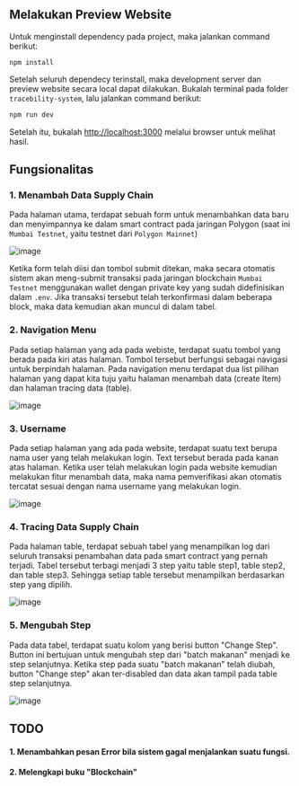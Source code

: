 ## Melakukan Preview Website

Untuk menginstall dependency pada project, maka jalankan command berikut:
```
npm install
```

Setelah seluruh dependecy terinstall, maka development server dan preview website secara local dapat dilakukan. Bukalah terminal pada folder `tracebility-system`, lalu jalankan command berikut:

```bash
npm run dev
```

Setelah itu, bukalah [http://localhost:3000](http://localhost:3000) melalui browser untuk melihat hasil.

## Fungsionalitas
### 1. Menambah Data Supply Chain
Pada halaman utama, terdapat sebuah form untuk menambahkan data baru dan menyimpannya ke dalam smart contract pada jaringan Polygon (saat ini `Mumbai Testnet`, yaitu testnet dari `Polygon Mainnet`)

![image](https://user-images.githubusercontent.com/79161142/157717136-a29adfbd-5a62-406a-974b-058533b61ee1.png)

Ketika form telah diisi dan tombol submit ditekan, maka secara otomatis sistem akan meng-submit transaksi pada jaringan blockchain `Mumbai Testnet` menggunakan wallet dengan private key yang sudah didefinisikan dalam `.env`. Jika transaksi tersebut telah terkonfirmasi dalam beberapa block, maka data kemudian akan muncul di dalam tabel.

### 2. Navigation Menu
Pada setiap halaman yang ada pada webiste, terdapat suatu tombol yang berada pada kiri atas halaman. Tombol tersebut berfungsi sebagai navigasi untuk berpindah halaman. Pada navigation menu terdapat dua list pilihan halaman yang dapat kita tuju yaitu halaman menambah data (create Item) dan halaman tracing data (table).

![image](https://user-images.githubusercontent.com/79161142/157606346-c4c2e8f1-f17c-4840-bd35-35a30a80500d.png)

### 3. Username
Pada setiap halaman yang ada pada website, terdapat suatu text berupa nama user yang telah melakukan login. Text tersebut berada pada kanan atas halaman. Ketika user telah melakukan login pada website kemudian melakukan fitur menambah data, maka nama pemverifikasi akan otomatis tercatat sesuai dengan nama username yang melakukan login.

![image](https://user-images.githubusercontent.com/79161142/157717609-f0b56b80-6ab5-48ed-b6b3-601064af3e37.png)

### 4. Tracing Data Supply Chain
Pada halaman table, terdapat sebuah tabel yang menampilkan log dari seluruh transaksi penambahan data pada smart contract yang pernah terjadi. Tabel tersebut terbagi menjadi 3 step yaitu table step1, table step2, dan table step3. Sehingga setiap table tersebut menampilkan berdasarkan step yang dipilih.

![image](https://user-images.githubusercontent.com/79161142/158772206-eb492fde-9c46-4faf-9da6-ae5dfdd9f389.png)

### 5. Mengubah Step
Pada data tabel, terdapat suatu kolom yang berisi button "Change Step". Button ini bertujuan untuk mengubah step dari "batch makanan" menjadi ke step selanjutnya. Ketika step pada suatu "batch makanan" telah diubah, button "Change step" akan ter-disabled dan data akan tampil pada table step selanjutnya. 

![image](https://user-images.githubusercontent.com/79161142/158772845-4d7479c6-5f1a-40fc-8900-170a92742abb.png)

## TODO
#### 1. Menambahkan pesan Error bila sistem gagal menjalankan suatu fungsi. 
#### 2. Melengkapi buku "Blockchain"
